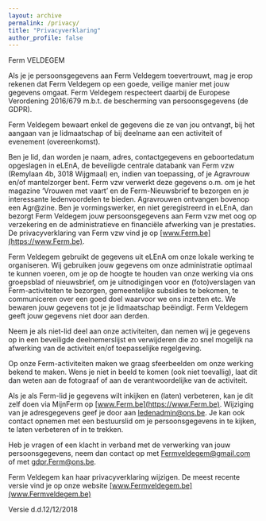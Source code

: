 ```yaml
---
layout: archive
permalink: /privacy/
title: "Privacyverklaring"
author_profile: false
---
```


Ferm VELDEGEM

Als je je persoonsgegevens aan Ferm Veldegem toevertrouwt, mag je erop rekenen dat Ferm Veldegem op een goede, veilige manier met jouw gegevens omgaat.
Ferm Veldegem respecteert daarbij de Europese Verordening 2016/679 m.b.t. de bescherming van persoonsgegevens (de GDPR).

Ferm Veldegem bewaart enkel de gegevens die ze van jou ontvangt, bij het aangaan van je lidmaatschap of bij deelname aan een activiteit of evenement (overeenkomst).

Ben je lid, dan worden je naam, adres, contactgegevens en geboortedatum opgeslagen in eLEnA, de beveiligde centrale databank van Ferm vzw (Remylaan 4b, 3018 Wijgmaal) en, indien van toepassing, of je Agravrouw en/of mantelzorger bent.
Ferm vzw verwerkt deze gegevens o.m. om je het magazine ‘Vrouwen met vaart’ en de Ferm-Nieuwsbrief te bezorgen en je interessante ledenvoordelen te bieden. Agravrouwen ontvangen bovenop een Agr@zine.
Ben je vormingswerker, en niet geregistreerd in eLEnA, dan bezorgt Ferm Veldegem jouw persoonsgegevens aan Ferm vzw met oog op verzekering en de administratieve en financiële afwerking van je prestaties.
De privacyverklaring van Ferm vzw vind je op [www.Ferm.be](https://www.Ferm.be).

Ferm Veldegem gebruikt de gegevens uit eLEnA om onze lokale werking te organiseren. Wij gebruiken jouw gegevens om onze administratie optimaal te kunnen voeren, om je op de hoogte te houden van onze werking via ons groepsblad of nieuwsbrief, om je uitnodigingen voor en (foto)verslagen van Ferm-activiteiten te bezorgen, gemeentelijke subsidies te bekomen, te communiceren over een goed doel waarvoor we ons inzetten etc.
We bewaren jouw gegevens tot je je lidmaatschap beëindigt.
Ferm Veldegem geeft jouw gegevens niet door aan derden.

Neem je als niet-lid deel aan onze activiteiten, dan nemen wij je gegevens op in een beveiligde deelnemerslijst en verwijderen die zo snel mogelijk na afwerking van de activiteit en/of toepasselijke regelgeving.

Op onze Ferm-activiteiten maken we graag sfeerbeelden om onze werking bekend te maken. Wens je niet in beeld te komen (ook niet toevallig), laat dit dan weten aan de fotograaf of aan de verantwoordelijke van de activiteit.

Als je als Ferm-lid je gegevens wilt inkijken en (laten) verbeteren, kan je dit zelf doen via MijnFerm op [www.Ferm.be](https://www.Ferm.be). Wijziging van je adresgegevens geef je door aan [ledenadmin@ons.be](mailto:ledenadmin@ons.be).
Je kan ook contact opnemen met een bestuurslid om je persoonsgegevens in te kijken, te laten verbeteren of in te trekken.

Heb je vragen of een klacht in verband met de verwerking van jouw persoonsgegevens, neem dan contact op met [Fermveldegem@gmail.com](mailto:Fermveldegem@gmail.com) of met [gdpr.Ferm@ons.be](mailto:gdpr.Ferm@ons.be).

Ferm Veldegem kan haar privacyverklaring wijzigen. De meest recente versie vind je op onze website [www.Fermveldegem.be](www.Fermveldegem.be)

Versie d.d.12/12/2018
